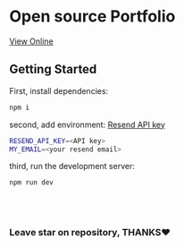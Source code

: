 # Open source Portfolio
[View Online](https://www.wiki-sefaresh.ir)

## Getting Started

First, install dependencies:

```bash
npm i
```

second, add environment: [Resend API key](https://resend.com/)

```bash
RESEND_API_KEY=<API key>
MY_EMAIL=<your resend email>
```

third, run the development server:

```bash
npm run dev
```

<br/>
<br/>

### Leave star on repository, THANKS❤️

